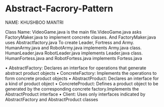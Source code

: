 # Abstract-Facrory-Pattern

NAME: KHUSHBOO MANTRI

Class Name: VideoGame.java is the main file.VideoGame.java asks FactoryMaker.java to implement concrete classes. 
And FactoryMaker.java uses Abstractfactory.java To create Leader, Fortress and Army.
HumanArmy.java and RobotArmy.java implements Army.java class. HumanLeader.java RobotLeader.java implements Leader.java class. 
HumanFortess.java and RobotFortess.java implements Fortess.java




• AbstractFactory: Declares an interface for operations that generate abstract product objects
• ConcreteFactory: Implements the operations to form concrete product objects
• AbstractProduct: Declares an interface for a kind of product object
• ConcreteProduct: Defines a product object to be generated by the corresponding concrete factory.Implements the AbstractProduct interface
• Client: Uses only interfaces indicated by AbstractFactory and AbstractProduct classes


